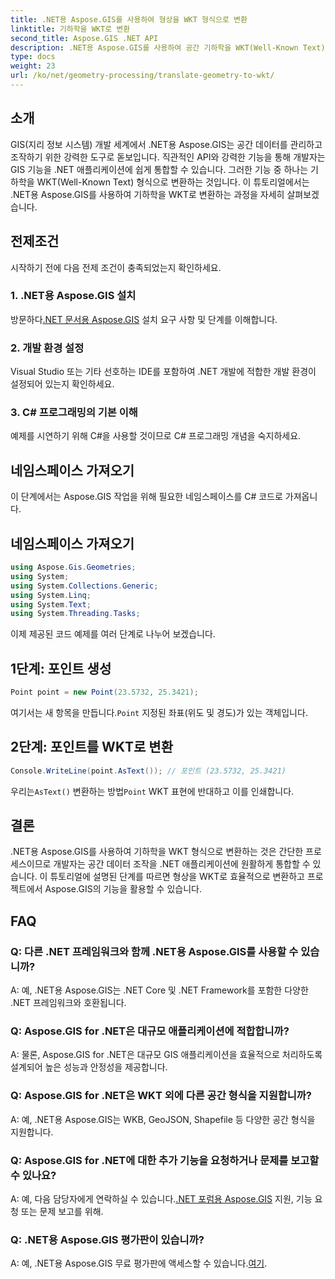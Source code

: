 ```yaml
---
title: .NET용 Aspose.GIS를 사용하여 형상을 WKT 형식으로 변환
linktitle: 기하학을 WKT로 변환
second_title: Aspose.GIS .NET API
description: .NET용 Aspose.GIS를 사용하여 공간 기하학을 WKT(Well-Known Text) 형식으로 변환하는 방법을 알아보세요. GIS 개발 기술을 향상시키세요.
type: docs
weight: 23
url: /ko/net/geometry-processing/translate-geometry-to-wkt/
---
```

## 소개
GIS(지리 정보 시스템) 개발 세계에서 .NET용 Aspose.GIS는 공간 데이터를 관리하고 조작하기 위한 강력한 도구로 돋보입니다. 직관적인 API와 강력한 기능을 통해 개발자는 GIS 기능을 .NET 애플리케이션에 쉽게 통합할 수 있습니다. 그러한 기능 중 하나는 기하학을 WKT(Well-Known Text) 형식으로 변환하는 것입니다. 이 튜토리얼에서는 .NET용 Aspose.GIS를 사용하여 기하학을 WKT로 변환하는 과정을 자세히 살펴보겠습니다.
## 전제조건
시작하기 전에 다음 전제 조건이 충족되었는지 확인하세요.
### 1. .NET용 Aspose.GIS 설치
 방문하다[.NET 문서용 Aspose.GIS](https://reference.aspose.com/gis/net/) 설치 요구 사항 및 단계를 이해합니다.
### 2. 개발 환경 설정
Visual Studio 또는 기타 선호하는 IDE를 포함하여 .NET 개발에 적합한 개발 환경이 설정되어 있는지 확인하세요.
### 3. C# 프로그래밍의 기본 이해
예제를 시연하기 위해 C#을 사용할 것이므로 C# 프로그래밍 개념을 숙지하세요.

## 네임스페이스 가져오기
이 단계에서는 Aspose.GIS 작업을 위해 필요한 네임스페이스를 C# 코드로 가져옵니다.
## 네임스페이스 가져오기
```csharp
using Aspose.Gis.Geometries;
using System;
using System.Collections.Generic;
using System.Linq;
using System.Text;
using System.Threading.Tasks;
```

이제 제공된 코드 예제를 여러 단계로 나누어 보겠습니다.
## 1단계: 포인트 생성
```csharp
Point point = new Point(23.5732, 25.3421);
```
 여기서는 새 항목을 만듭니다.`Point` 지정된 좌표(위도 및 경도)가 있는 객체입니다.
## 2단계: 포인트를 WKT로 변환
```csharp
Console.WriteLine(point.AsText()); // 포인트 (23.5732, 25.3421)
```
 우리는`AsText()` 변환하는 방법`Point` WKT 표현에 반대하고 이를 인쇄합니다.

## 결론
.NET용 Aspose.GIS를 사용하여 기하학을 WKT 형식으로 변환하는 것은 간단한 프로세스이므로 개발자는 공간 데이터 조작을 .NET 애플리케이션에 원활하게 통합할 수 있습니다. 이 튜토리얼에 설명된 단계를 따르면 형상을 WKT로 효율적으로 변환하고 프로젝트에서 Aspose.GIS의 기능을 활용할 수 있습니다.
## FAQ
### Q: 다른 .NET 프레임워크와 함께 .NET용 Aspose.GIS를 사용할 수 있습니까?
A: 예, .NET용 Aspose.GIS는 .NET Core 및 .NET Framework를 포함한 다양한 .NET 프레임워크와 호환됩니다.
### Q: Aspose.GIS for .NET은 대규모 애플리케이션에 적합합니까?
A: 물론, Aspose.GIS for .NET은 대규모 GIS 애플리케이션을 효율적으로 처리하도록 설계되어 높은 성능과 안정성을 제공합니다.
### Q: Aspose.GIS for .NET은 WKT 외에 다른 공간 형식을 지원합니까?
A: 예, .NET용 Aspose.GIS는 WKB, GeoJSON, Shapefile 등 다양한 공간 형식을 지원합니다.
### Q: Aspose.GIS for .NET에 대한 추가 기능을 요청하거나 문제를 보고할 수 있나요?
 A: 예, 다음 담당자에게 연락하실 수 있습니다.[.NET 포럼용 Aspose.GIS](https://forum.aspose.com/c/gis/33) 지원, 기능 요청 또는 문제 보고를 위해.
### Q: .NET용 Aspose.GIS 평가판이 있습니까?
 A: 예, .NET용 Aspose.GIS 무료 평가판에 액세스할 수 있습니다.[여기](https://releases.aspose.com/).